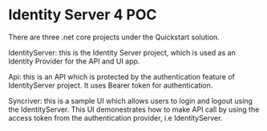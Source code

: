 # Identity Server 4 POC
There are three .net core projects under the Quickstart solution.

IdentityServer: this is the Identity Server project, which is used as an Identity Provider for the API and UI app.

Api: this is an API which is protected by the authentication feature of IdentityServer project. It uses Bearer token for authentication.


Syncriver: this is a sample UI which allows users to login and logout using the IdentityServer.
This UI demonestrates how to make API call by using the access token from the authentication provider, i.e IdentityServer.
